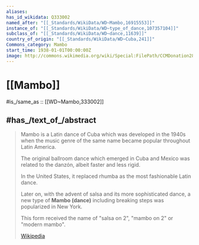 ```yaml
---
aliases:
has_id_wikidata: Q333002
named_after: "[[_Standards/WikiData/WD~Mambo,16915553]]"
instance_of: "[[_Standards/WikiData/WD~type_of_dance,107357104]]"
subclass_of: "[[_Standards/WikiData/WD~dance,11639]]"
country_of_origin: "[[_Standards/WikiData/WD~Cuba,241]]"
Commons_category: Mambo
start_time: 1938-01-01T00:00:00Z
image: http://commons.wikimedia.org/wiki/Special:FilePath/CCMDonation28.JPG
---
```


# [[Mambo]] 

#is_/same_as :: [[WD~Mambo,333002]] 

## #has_/text_of_/abstract 

> Mambo is a Latin dance of Cuba which was developed in the 1940s 
> when the music genre of the same name became popular throughout Latin America. 
> 
> The original ballroom dance which emerged in Cuba and Mexico 
> was related to the danzón, albeit faster and less rigid. 
> 
> In the United States, it replaced rhumba as the most fashionable Latin dance. 
> 
> Later on, with the advent of salsa and its more sophisticated dance, 
> a new type of **Mambo (dance)** including breaking steps was popularized in New York. 
> 
> This form received the name of "salsa on 2", "mambo on 2" or "modern mambo".
>
> [Wikipedia](https://en.wikipedia.org/wiki/Mambo%20(dance)) 

